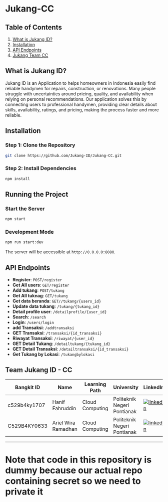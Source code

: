 # Jukang-CC
## Table of Contents
1. [What is Jukang ID?](#what-is-jukangid)
2. [Installation](#installation)
3. [API Endpoints](#api-endpoints)
4. [Jukang Team CC](#team-jukang-cc)
## What is Jukang ID?
Jukang ID is an Application to helps homeowners in Indonesia easily find reliable handymen for repairs, construction, or renovations. Many people struggle with uncertainties around pricing, quality, and availability when relying on personal recommendations. Our application solves this by connecting users to professional handymen, providing clear details about skills, availability, ratings, and pricing, making the process faster and more reliable.
## Installation
### Step 1: Clone the Repository
```bash
git clone https://github.com/Jukang-ID/Jukang-CC.git
```
### Step 2: Install Dependencies
```bash
npm install
```
## Running the Project
### Start the Server
```bash
npm start
```
### Development Mode
```bash
npm run start:dev
```
The server will be accessible at `http://0.0.0.0:8080`.
## API Endpoints
- **Register**: `POST/register`
- **Get All users**: `GET/register`
- **Add tukang**: `POST/tukang`
- **Get All tuknag**: `GET/tukang`
- **Get data beranda**: `GET//tukang/{users_id}`
- **Update data tukang**: `/tukang/{tukang_id}`
- **Detail profile user**: `/detailprofile/{user_id}`
- **Search**: `/search`
- **Login**: `/users/login`
- **add Transaksi**: `/addtransaksi`
- **GET Transaksi**: `/transaksi/{id_transaksi}`
- **Riwayat Transaksi**: `/riwayat/{user_id}`
- **GET Detail Tukang**: `/detailtukang/{tukang_id}`
- **GET Detail Transaksi**: `/detailtransaksi/{id_transaksi}`
- **Get Tukang by Lokasi**: `/tukangbylokasi`

## Team Jukang ID - CC

| Bangkit ID       | Name               | Learning Path       | University                          | LinkedIn |
|------------------|--------------------|---------------------|-------------------------------------|----------|
| c529b4ky1707    | Hanif Fahruddin   | Cloud Computing     | Politeknik Negeri Pontianak | [![linkedin](https://img.shields.io/badge/linkedin-0A66C2?style=for-the-badge&logo=linkedin&logoColor=white)](https://www.linkedin.com/in/hanif-fahruddin-bb3646330/) |
| C529B4KY0633    | Ariel Wira Ramadhan	  | Cloud Computing     | Politeknik Negeri Pontianak | [![linkedin](https://img.shields.io/badge/linkedin-0A66C2?style=for-the-badge&logo=linkedin&logoColor=white)](https://www.linkedin.com/in/ariel-wira-ramadan-135a76330/) |
---
# Note that code in this repository is dummy because our actual repo containing secret so we need to private it

